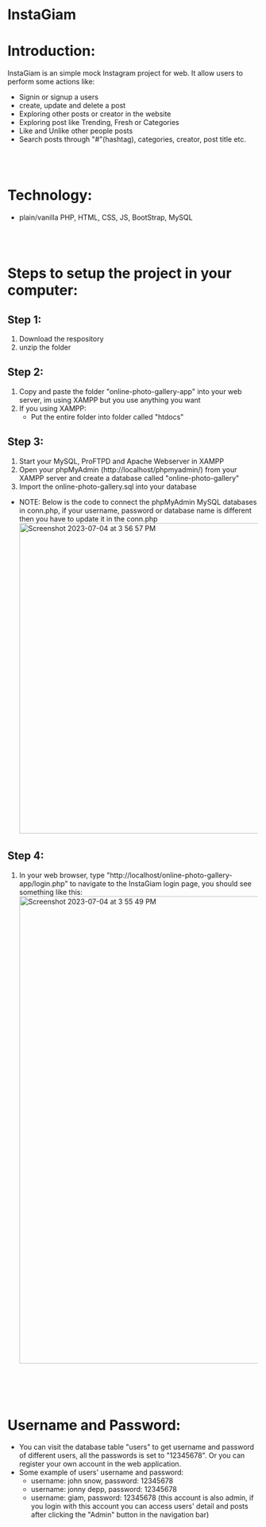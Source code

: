 # InstaGiam

# Introduction:
InstaGiam is an simple mock Instagram project for web. It allow users to perform some actions like:
- Signin or signup a users
- create, update and delete a post
- Exploring other posts or creator in the website
- Exploring post like Trending, Fresh or Categories
- Like and Unlike other people posts
- Search posts through "#"(hashtag), categories, creator, post title etc.

    
<br>
<br>

# Technology:
- plain/vanilla PHP, HTML, CSS, JS, BootStrap, MySQL

<br>
<br>

# Steps to setup the project in your computer:
## Step 1:
1. Download the respository
2. unzip the folder

## Step 2:
1. Copy and paste the folder "online-photo-gallery-app" into your web server, im using XAMPP but you use anything you want
2. If you using XAMPP:
    - Put the entire folder into folder called "htdocs"

## Step 3:
1. Start your MySQL, ProFTPD and Apache Webserver in XAMPP
2. Open your phpMyAdmin (http://localhost/phpmyadmin/) from your XAMPP server and create a database called "online-photo-gallery"
3. Import the online-photo-gallery.sql into your database
- NOTE: Below is the code to connect the phpMyAdmin MySQL databases in conn.php, if your username, password or database name is different then you have to update it in the conn.php 
    <img width="624" alt="Screenshot 2023-07-04 at 3 56 57 PM" src="https://github.com/zengkeat/Online-photo-gallery-app/assets/42499826/efce2829-f409-4c6c-81cc-7bc75c5bae5d">


## Step 4:
1. In your web browser, type "http://localhost/online-photo-gallery-app/login.php" to navigate to the InstaGiam login page, you should see something like this:
    <img width="939" alt="Screenshot 2023-07-04 at 3 55 49 PM" src="https://github.com/zengkeat/Online-photo-gallery-app/assets/42499826/ff22e65e-5428-4f3f-8e26-1abb7abbe291">

<br>
<br>
<br>


# Username and Password:
  - You can visit the database table "users" to get username and password of different users, all the passwords is set to "12345678". Or you can register your own account in the web application.
  - Some example of users' username and password: 
      - username: john snow, password: 12345678
      - username: jonny depp, password: 12345678
      - username: giam, password: 12345678 (this account is also admin, if you login with this account you can access users' detail and posts after clicking the "Admin" button in the navigation bar)
     

